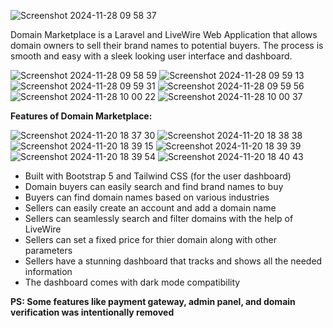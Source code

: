 ![Screenshot 2024-11-28 09 58 37](https://github.com/user-attachments/assets/717f73e8-3acd-4fc1-bff8-b60117c7f3a0)

Domain Marketplace is a Laravel and LiveWire Web Application that allows domain owners to sell their brand names to potential buyers. The process is smooth and easy with a sleek looking user interface and dashboard.

![Screenshot 2024-11-28 09 58 59](https://github.com/user-attachments/assets/e63830cd-b445-467b-b8d9-f04bd3c99a4f)
![Screenshot 2024-11-28 09 59 13](https://github.com/user-attachments/assets/36daaf54-6954-4be5-baad-51a395a4ddcd)
![Screenshot 2024-11-28 09 59 31](https://github.com/user-attachments/assets/78b2a408-e1d4-43db-afbe-6ed884eade43)
![Screenshot 2024-11-28 09 59 56](https://github.com/user-attachments/assets/292c1c81-503a-42ae-81c0-0567bec4dae1)
![Screenshot 2024-11-28 10 00 22](https://github.com/user-attachments/assets/d6fd1f67-29b1-44cf-b7de-82d2ab20f7ef)
![Screenshot 2024-11-28 10 00 37](https://github.com/user-attachments/assets/955921b4-291a-4006-9d60-c26e42103c45)

<strong>Features of Domain Marketplace:</strong>

![Screenshot 2024-11-20 18 37 30](https://github.com/user-attachments/assets/cfa424db-4366-442c-8b3d-709ab11c2a6b)
![Screenshot 2024-11-20 18 38 38](https://github.com/user-attachments/assets/4575e77a-af29-43a9-8990-66989ff2a6b4)
![Screenshot 2024-11-20 18 39 15](https://github.com/user-attachments/assets/9a17711d-4a5e-4d77-9df6-aff552ed45d1)
![Screenshot 2024-11-20 18 39 39](https://github.com/user-attachments/assets/2a56bc9e-8df8-4ef7-92cc-79ff98257d7d)
![Screenshot 2024-11-20 18 39 54](https://github.com/user-attachments/assets/d1c047e6-7605-4de2-9a0e-bf198d7dcf9f)
![Screenshot 2024-11-20 18 40 43](https://github.com/user-attachments/assets/88f96cd6-7357-4984-b84e-bbfe59ec654e)

<ul>
    <li>Built with Bootstrap 5 and Tailwind CSS (for the user dashboard)</li>
    <li>Domain buyers can easily search and find brand names to buy</li>
    <li>Buyers can find domain names based on various industries</li>
    <li>Sellers can easily create an account and add a domain name</li>
    <li>Sellers can seamlessly search and filter domains with the help of LiveWire</li>
    <li>Sellers can set a fixed price for thier domain along with other parameters</li>
    <li>Sellers have a stunning dashboard that tracks and shows all the needed information</li>
    <li>The dashboard comes with dark mode compatibility</li>
</ul>

<strong>PS: Some features like payment gateway, admin panel, and domain verification was intentionally removed</strong>

